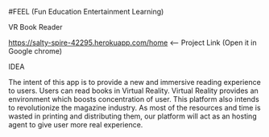 #FEEL (Fun Education Entertainment Learning)

VR Book Reader

https://salty-spire-42295.herokuapp.com/home  <-- Project Link (Open it in Google chrome)


IDEA

The intent of this app is to provide a new and immersive reading experience to users. Users can read books in Virtual Reality. Virtual Reality provides an environment which boosts concentration of user.
This platform also intends to revolutionize the magazine industry. As most of the resources and time is wasted in printing and distributing them, our platform will act as an hosting agent to give user more real experience.


